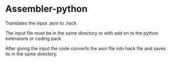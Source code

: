 # Assembler-python
Translates the input .asm to .hack

The input file must be in the same directory or with add on to the python extensions or coding pack 

After giving the input the code converts the asm file into hack file and saves its in the same directory.
